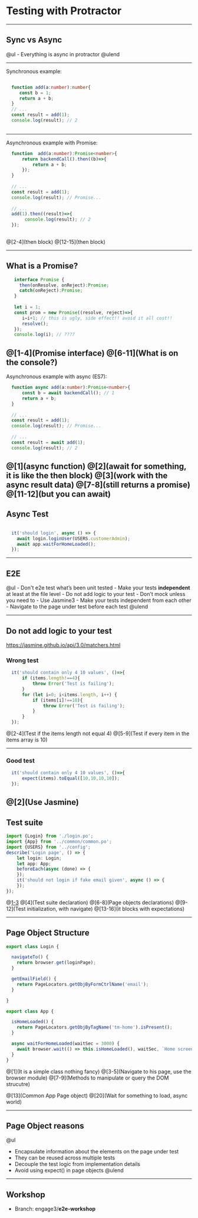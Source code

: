 # Testing with Protractor

---

## **Sync** vs **Async** 

@ul
    - Everything is async in protractor
@ulend

---
Synchronous example:

```TypeScript 

  function add(a:number):number{
     const b = 1;
     return a + b;
  }
  // ... 
  const result = add(1);
  console.log(result); // 2
  
```


---
Asynchronous example with Promise:

```TypeScript
  function  add(a:number):Promise<number>{
      return backendCall().then((b)=>{
          return a + b;
      }); 
  }
  
  // ... 
  const result = add(1);
  console.log(result); // Promise... 
  
  // ... 
  add(1).then((result)=>{
       console.log(result); // 2
  });
 
```

@[2-4](then block)
@[12-15](then block)

---
## What is a Promise?
```TypeScript
   interface Promise {
     then(onResolve, onReject):Promise;
     catch(onReject):Promise;
   }
   
   let i = 1;
   const prom = new Promise((resolve, reject)=>{
      i=i+1; // this is ugly, side effect!! avoid it all cost!!
      resolve();
   });
   console.log(i); // ????
```

@[1-4](Promise interface)
@[6-11](What is on the console?)
---

Asynchronous example with async (ES7):

```TypeScript
  function async add(a:number):Promise<number>{
      const b = await backendCall(); // 1
      return a + b;
  }
  
  // ... 
  const result = add(1);
  console.log(result); // Promise... 
  
  // ... 
  const result = await add(1);
  console.log(result); // 2
```

@[1](async function)
@[2](await for something, it is like the then block)
@[3](work with the async result data)
@[7-8](still returns a promise)
@[11-12](but you can await)
---

## Async Test

```TypeScript

  it('should login', async () => {
    await login.loginUser(USERS.customerAdmin);
    await app.waitForHomeLoaded();
  });

```


---

## E2E

@ul
    - Don't e2e test what’s been unit tested
    - Make your tests **independent** at least at the file level
    - Do not add logic to your test
    - Don't mock unless you need to
    - Use Jasmine3
    - Make your tests independent from each other
    - Navigate to the page under test before each test
@ulend

---
## Do not add logic to your test
https://jasmine.github.io/api/3.0/matchers.html

### Wrong test

```TypeScript
  it('should contain only 4 10 values', ()=>{
      if (items.length!==4){
          throw Error('Test is failing');
      }
      for (let i=0; i<items.length, i++) {
          if (items[i]!==10){
              throw Error('Test is failing');
          }
      }
  });
```

@[2-4](Test if the items length not equal 4)
@[5-9](Test if every item in the items array is 10)

---
### Good test
```TypeScript
  it('should contain only 4 10 values', ()=>{
      expect(items).toEqual([10,10,10,10]);
  });
```
@[2](Use Jasmine)
---


## Test suite
```TypeScript
import {Login} from './login.po';
import {App} from '../common/common.po';
import {USERS} from '../config';
describe('Login page', () => { 
    let login: Login;
    let app: App;
    beforeEach(async (done) => {
    });
    it('should not login if fake email given', async () => {
    });
});
```

@[1-3](Imports)
@[4](Test suite declaration)
@[6-8](Page objects declarations)
@[9-12](Test initialization, with navigate)
@[13-16](it blocks with expectations)

---

## Page Object Structure

```TypeScript
export class Login {

  navigateTo() {
    return browser.get(loginPage);
  }

  getEmailField() {
    return PageLocators.getObjByFormCtrlName('email');
  }

}

export class App {

  isHomeLoaded() {
    return PageLocators.getObjByTagName('tm-home').isPresent();
  }

  async waitForHomeLoaded(waitSec = 3000) {
    await browser.wait(() => this.isHomeLoaded(), waitSec, `Home screen should loaded within ${waitSec}s`);
  }
}

```

@[1](It is a simple class nothing fancy)
@[3-5](Navigate to his page, use the browser module)
@[7-9](Methods to manipulate or query the DOM strucutre)

@[13](Common App Page object)
@[20](Wait for something to load, async world)

---

## Page Object reasons


@ul
 - Encapsulate information about the elements on the page under test
 - They can be reused across multiple tests
 - Decouple the test logic from implementation details
 - Avoid using expect() in page objects
@ulend

---

## Workshop

 - Branch: engage3/**e2e-workshop**
